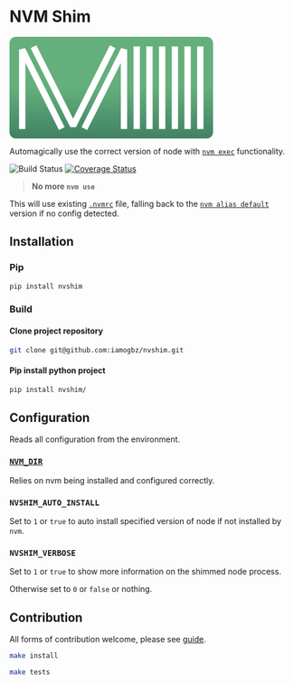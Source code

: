 # NVM Shim

<svg xmlns="http://www.w3.org/2000/svg" xmlns:xlink="http://www.w3.org/1999/xlink" width="360" height="180" viewBox="0 0 480 240">
  <defs>
    <linearGradient id="linear-gradient" x1="0.5" y1="0.5" x2="0.5" y2="1" gradientUnits="objectBoundingBox">
      <stop offset="0" stop-color="#64af7b"/>
      <stop offset="1" stop-color="#418164"/>
    </linearGradient>
  </defs>
  <g id="Group_1" data-name="Group 1" transform="translate(-16 -136)">
    <rect id="Rectangle_1" data-name="Rectangle 1" width="480" height="240" rx="15" transform="translate(16 136)" fill="url(#linear-gradient)"/>
    <line id="Line_7" data-name="Line 7" y1="180" transform="translate(316 166)" fill="none" stroke="#fff" stroke-linecap="square" stroke-width="15"/>
    <line id="Line_8" data-name="Line 8" y1="180" transform="translate(346 166)" fill="none" stroke="#fff" stroke-linecap="square" stroke-width="15"/>
    <line id="Line_9" data-name="Line 9" y1="180" transform="translate(376 166)" fill="none" stroke="#fff" stroke-linecap="square" stroke-width="15"/>
    <line id="Line_10" data-name="Line 10" y1="180" transform="translate(406 166)" fill="none" stroke="#fff" stroke-linecap="square" stroke-width="15"/>
    <line id="Line_11" data-name="Line 11" y1="180" transform="translate(436 166)" fill="none" stroke="#fff" stroke-linecap="square" stroke-width="15"/>
    <line id="Line_12" data-name="Line 12" y1="180" transform="translate(466 166)" fill="none" stroke="#fff" stroke-linecap="square" stroke-width="15"/>
    <path id="Path_1" data-name="Path 1" d="M76,166l90,180,90-180" fill="none" stroke="#fff" stroke-linecap="square" stroke-linejoin="bevel" stroke-width="15"/>
    <path id="Path_2" data-name="Path 2" d="M166,346V166l90,180" transform="translate(-120)" fill="none" stroke="#fff" stroke-linecap="square" stroke-linejoin="bevel" stroke-width="15"/>
    <path id="Path_3" data-name="Path 3" d="M256,346V166L166,346" transform="translate(30)" fill="none" stroke="#fff" stroke-linecap="square" stroke-linejoin="bevel" stroke-width="15"/>
  </g>
</svg>

Automagically use the correct version of node with [`nvm exec`](https://github.com/nvm-sh/nvm#usage) functionality.

![Build Status](https://github.com/iamogbz/nvshim/workflows/Build%20Python%20App/badge.svg)
[![Coverage Status](https://coveralls.io/repos/github/iamogbz/nvshim/badge.svg?branch=HEAD)](https://coveralls.io/github/iamogbz/nvshim?branch=HEAD)

> **No more `nvm use`**

This will use existing [`.nvmrc`](https://github.com/nvm-sh/nvm#nvmrc) file, falling back to the [`nvm alias default`](https://github.com/nvm-sh/nvm#usage-1) version if no config detected.

## Installation

### Pip

```sh
pip install nvshim
```

### Build

#### Clone project repository

```sh
git clone git@github.com:iamogbz/nvshim.git
```

#### Pip install python project

```sh
pip install nvshim/
```

## Configuration

Reads all configuration from the environment.

### [`NVM_DIR`](https://github.com/nvm-sh/nvm#installation-and-update)

Relies on nvm being installed and configured correctly.

### `NVSHIM_AUTO_INSTALL`

Set to `1` or `true` to auto install specified version of node if not installed by `nvm`.

### `NVSHIM_VERBOSE`

Set to `1` or `true` to show more information on the shimmed node process.

Otherwise set to `0` or `false` or nothing.

## Contribution

All forms of contribution welcome, please see [guide](./CONTRIBUTING.md).

```sh
make install
```

```sh
make tests
```
